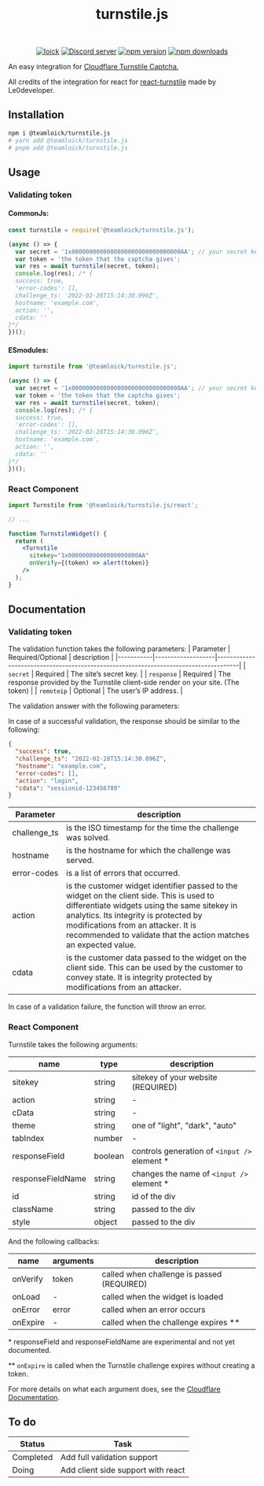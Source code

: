 <div align="center">
  <br />
  <h1>turnstile.js </h1>
  <br />
  <p>
      <a href="https://dsc.gg/loick" target="_blank"><img src="https://lolinck.vercel.app/made-by.png" alt="loick"/></a>
    <a href="https://dsc.gg/loick" target="_blank"><img src="https://img.shields.io/discord/822911379924582410?color=5865F2&logo=discord&logoColor=white&style=for-the-badge" alt="Discord server" /></a>
    <a href="https://www.npmjs.com/package/@teamloick/turnstile.js" target="_blank"><img src="https://img.shields.io/npm/v/@teamloick/turnstile.js.svg?style=for-the-badge" alt="npm version" /></a>
    <a href="https://www.npmjs.com/package/@teamloick/turnstile.js" target="_blank"><img src="https://img.shields.io/npm/dw/@teamloick/turnstile.js?style=for-the-badge" alt="npm downloads" /></a>
  </p>
</div>

An easy integration for <a target="_blank" href="https://www.cloudflare.com/products/turnstile/?utm_source=loick">Cloudflare Turnstile Captcha.</a>

All credits of the integration for react for <a href="https://www.npmjs.com/package/react-turnstile" target="_blank">react-turnstile</a> made by Le0developer.

## Installation

```bash
npm i @teamloick/turnstile.js
# yarn add @teamloick/turnstile.js
# pnpm add @teamloick/turnstile.js
```

## Usage

### Validating token

#### CommonJs:

```javascript
const turnstile = require('@teamloick/turnstile.js');

(async () => {
  var secret = '1x0000000000000000000000000000000AA'; // your secret key
  var token = 'the token that the captcha gives';
  var res = await turnstile(secret, token);
  console.log(res); /* {
  success: true,
  'error-codes': [],
  challenge_ts: '2022-02-28T15:14:30.096Z',
  hostname: 'example.com',
  action: '',
  cdata: ''
}*/
})();
```

#### ESmodules:

```typescript
import turnstile from '@teamloick/turnstile.js';

(async () => {
  var secret = '1x0000000000000000000000000000000AA'; // your secret key
  var token = 'the token that the captcha gives';
  var res = await turnstile(secret, token);
  console.log(res); /* {
  success: true,
  'error-codes': [],
  challenge_ts: '2022-02-28T15:14:30.096Z',
  hostname: 'example.com',
  action: '',
  cdata: ''
}*/
})();
```

### React Component

```jsx
import Turnstile from '@teamloick/turnstile.js/react';

// ...

function TurnstileWidget() {
  return (
    <Turnstile
      sitekey="1x00000000000000000000AA"
      onVerify={(token) => alert(token)}
    />
  );
}
```

## Documentation

### Validating token

The validation function takes the following parameters:
| Parameter | Required/Optional | description |
|-----------|-------------------|-------------------------------------------------------------------------------------|
| `secret` | Required | The site’s secret key. |
| `response` | Required | The response provided by the Turnstile client-side render on your site. (The token) |
| `remoteip` | Optional | The user’s IP address. |

The validation answer with the following parameters:

In case of a successful validation, the response should be similar to the following:

```json
{
  "success": true,
  "challenge_ts": "2022-02-28T15:14:30.096Z",
  "hostname": "example.com",
  "error-codes": [],
  "action": "login",
  "cdata": "sessionid-123456789"
}
```

| Parameter    | description                                                                                                                                                                                                                                                                                  |
| ------------ | -------------------------------------------------------------------------------------------------------------------------------------------------------------------------------------------------------------------------------------------------------------------------------------------- |
| challenge_ts | is the ISO timestamp for the time the challenge was solved.                                                                                                                                                                                                                                  |
| hostname     | is the hostname for which the challenge was served.                                                                                                                                                                                                                                          |
| error-codes  | is a list of errors that occurred.                                                                                                                                                                                                                                                           |
| action       | is the customer widget identifier passed to the widget on the client side. This is used to differentiate widgets using the same sitekey in analytics. Its integrity is protected by modifications from an attacker. It is recommended to validate that the action matches an expected value. |
| cdata        | is the customer data passed to the widget on the client side. This can be used by the customer to convey state. It is integrity protected by modifications from an attacker.                                                                                                                 |

In case of a validation failure, the function will throw an error.

### React Component

Turnstile takes the following arguments:

| name              | type    | description                                   |
| ----------------- | ------- | --------------------------------------------- |
| sitekey           | string  | sitekey of your website (REQUIRED)            |
| action            | string  | -                                             |
| cData             | string  | -                                             |
| theme             | string  | one of "light", "dark", "auto"                |
| tabIndex          | number  | -                                             |
| responseField     | boolean | controls generation of `<input />` element \* |
| responseFieldName | string  | changes the name of `<input />` element \*    |
| id                | string  | id of the div                                 |
| className         | string  | passed to the div                             |
| style             | object  | passed to the div                             |

And the following callbacks:

| name     | arguments | description                                |
| -------- | --------- | ------------------------------------------ |
| onVerify | token     | called when challenge is passed (REQUIRED) |
| onLoad   | -         | called when the widget is loaded           |
| onError  | error     | called when an error occurs                |
| onExpire | -         | called when the challenge expires \*\*     |

\* responseField and responseFieldName are experimental and not yet documented.

\*\* `onExpire` is called when the Turnstile challenge expires without creating a token.

For more details on what each argument does, see the [Cloudflare Documentation](https://developers.cloudflare.com/turnstile/get-started/client-side-rendering/#configurations).

## To do

| Status    | Task                               |
| --------- | ---------------------------------- |
| Completed | Add full validation support        |
| Doing     | Add client side support with react |
